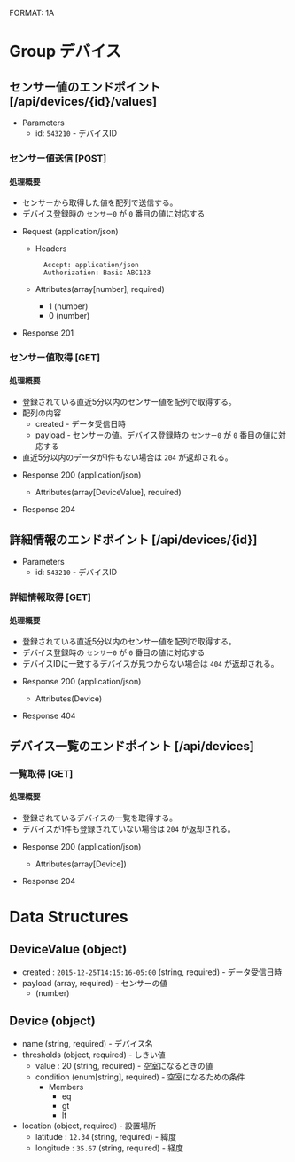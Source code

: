 FORMAT: 1A
 
# Group デバイス
 
## センサー値のエンドポイント [/api/devices/{id}/values]

+ Parameters
    + id: `543210`  - デバイスID

### センサー値送信 [POST]
 
#### 処理概要
 
* センサーから取得した値を配列で送信する。
* デバイス登録時の `センサー0` が `0` 番目の値に対応する
 
+ Request (application/json)
 
    + Headers
 
            Accept: application/json
            Authorization: Basic ABC123
 
    + Attributes(array[number], required)
        + 1 (number)
        + 0 (number)
 
+ Response 201

### センサー値取得 [GET]
 
#### 処理概要
 
* 登録されている直近5分以内のセンサー値を配列で取得する。
* 配列の内容
    + created - データ受信日時
    + payload - センサーの値。デバイス登録時の `センサー0` が `0` 番目の値に対応する
* 直近5分以内のデータが1件もない場合は `204` が返却される。

 
+ Response 200 (application/json)

    + Attributes(array[DeviceValue], required)

+ Response 204

## 詳細情報のエンドポイント [/api/devices/{id}]

+ Parameters
    + id: `543210`  - デバイスID

### 詳細情報取得 [GET]
 
#### 処理概要
 
* 登録されている直近5分以内のセンサー値を配列で取得する。
* デバイス登録時の `センサー0` が `0` 番目の値に対応する
* デバイスIDに一致するデバイスが見つからない場合は `404` が返却される。
 
+ Response 200 (application/json)

    + Attributes(Device)

+ Response 404

## デバイス一覧のエンドポイント [/api/devices]

### 一覧取得 [GET]
 
#### 処理概要
 
* 登録されているデバイスの一覧を取得する。
* デバイスが1件も登録されていない場合は `204` が返却される。
 
+ Response 200 (application/json)

    + Attributes(array[Device])

+ Response 204

# Data Structures

## DeviceValue (object)

+ created : `2015-12-25T14:15:16-05:00` (string, required) - データ受信日時
+ payload (array, required) - センサーの値
    + (number)

## Device (object)

+ name (string, required) - デバイス名
+ thresholds (object, required) - しきい値
    + value : 20 (string, required) - 空室になるときの値
    + condition (enum[string], required) - 空室になるための条件
        + Members
            + eq
            + gt
            + lt
+ location (object, required) - 設置場所
    + latitude : `12.34` (string, required) - 緯度
    + longitude : `35.67` (string, required) - 経度
